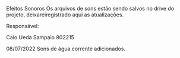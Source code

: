 Efeitos Sonoros
Os arquivos de sons estão sendo salvos no drive do projeto, deixareiregistrado aqui as atualizações.

Responsável:

Caio Ueda Sampaio	802215

08/07/2022
Sons de água corrente adicionados.
